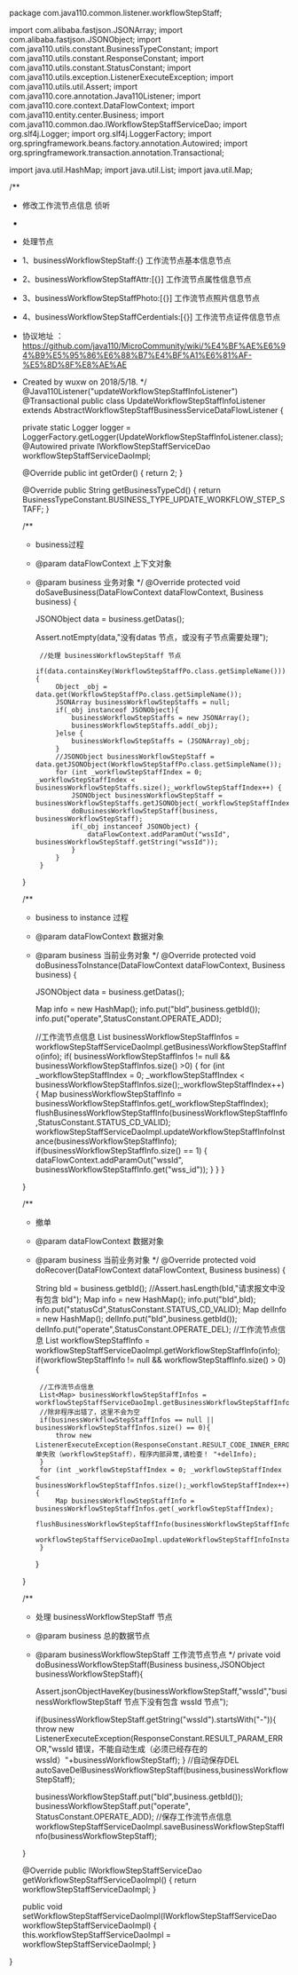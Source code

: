 package com.java110.common.listener.workflowStepStaff;

import com.alibaba.fastjson.JSONArray;
import com.alibaba.fastjson.JSONObject;
import com.java110.utils.constant.BusinessTypeConstant;
import com.java110.utils.constant.ResponseConstant;
import com.java110.utils.constant.StatusConstant;
import com.java110.utils.exception.ListenerExecuteException;
import com.java110.utils.util.Assert;
import com.java110.core.annotation.Java110Listener;
import com.java110.core.context.DataFlowContext;
import com.java110.entity.center.Business;
import com.java110.common.dao.IWorkflowStepStaffServiceDao;
import org.slf4j.Logger;
import org.slf4j.LoggerFactory;
import org.springframework.beans.factory.annotation.Autowired;
import org.springframework.transaction.annotation.Transactional;

import java.util.HashMap;
import java.util.List;
import java.util.Map;

/**
 * 修改工作流节点信息 侦听
 *
 * 处理节点
 * 1、businessWorkflowStepStaff:{} 工作流节点基本信息节点
 * 2、businessWorkflowStepStaffAttr:[{}] 工作流节点属性信息节点
 * 3、businessWorkflowStepStaffPhoto:[{}] 工作流节点照片信息节点
 * 4、businessWorkflowStepStaffCerdentials:[{}] 工作流节点证件信息节点
 * 协议地址 ：https://github.com/java110/MicroCommunity/wiki/%E4%BF%AE%E6%94%B9%E5%95%86%E6%88%B7%E4%BF%A1%E6%81%AF-%E5%8D%8F%E8%AE%AE
 * Created by wuxw on 2018/5/18.
 */
@Java110Listener("updateWorkflowStepStaffInfoListener")
@Transactional
public class UpdateWorkflowStepStaffInfoListener extends AbstractWorkflowStepStaffBusinessServiceDataFlowListener {

    private static Logger logger = LoggerFactory.getLogger(UpdateWorkflowStepStaffInfoListener.class);
    @Autowired
    private IWorkflowStepStaffServiceDao workflowStepStaffServiceDaoImpl;

    @Override
    public int getOrder() {
        return 2;
    }

    @Override
    public String getBusinessTypeCd() {
        return BusinessTypeConstant.BUSINESS_TYPE_UPDATE_WORKFLOW_STEP_STAFF;
    }

    /**
     * business过程
     * @param dataFlowContext 上下文对象
     * @param business 业务对象
     */
    @Override
    protected void doSaveBusiness(DataFlowContext dataFlowContext, Business business) {

        JSONObject data = business.getDatas();

        Assert.notEmpty(data,"没有datas 节点，或没有子节点需要处理");


            //处理 businessWorkflowStepStaff 节点
            if(data.containsKey(WorkflowStepStaffPo.class.getSimpleName())){
                Object _obj = data.get(WorkflowStepStaffPo.class.getSimpleName());
                JSONArray businessWorkflowStepStaffs = null;
                if(_obj instanceof JSONObject){
                    businessWorkflowStepStaffs = new JSONArray();
                    businessWorkflowStepStaffs.add(_obj);
                }else {
                    businessWorkflowStepStaffs = (JSONArray)_obj;
                }
                //JSONObject businessWorkflowStepStaff = data.getJSONObject(WorkflowStepStaffPo.class.getSimpleName());
                for (int _workflowStepStaffIndex = 0; _workflowStepStaffIndex < businessWorkflowStepStaffs.size();_workflowStepStaffIndex++) {
                    JSONObject businessWorkflowStepStaff = businessWorkflowStepStaffs.getJSONObject(_workflowStepStaffIndex);
                    doBusinessWorkflowStepStaff(business, businessWorkflowStepStaff);
                    if(_obj instanceof JSONObject) {
                        dataFlowContext.addParamOut("wssId", businessWorkflowStepStaff.getString("wssId"));
                    }
                }
            }
    }


    /**
     * business to instance 过程
     * @param dataFlowContext 数据对象
     * @param business 当前业务对象
     */
    @Override
    protected void doBusinessToInstance(DataFlowContext dataFlowContext, Business business) {

        JSONObject data = business.getDatas();

        Map info = new HashMap();
        info.put("bId",business.getbId());
        info.put("operate",StatusConstant.OPERATE_ADD);

        //工作流节点信息
        List<Map> businessWorkflowStepStaffInfos = workflowStepStaffServiceDaoImpl.getBusinessWorkflowStepStaffInfo(info);
        if( businessWorkflowStepStaffInfos != null && businessWorkflowStepStaffInfos.size() >0) {
            for (int _workflowStepStaffIndex = 0; _workflowStepStaffIndex < businessWorkflowStepStaffInfos.size();_workflowStepStaffIndex++) {
                Map businessWorkflowStepStaffInfo = businessWorkflowStepStaffInfos.get(_workflowStepStaffIndex);
                flushBusinessWorkflowStepStaffInfo(businessWorkflowStepStaffInfo,StatusConstant.STATUS_CD_VALID);
                workflowStepStaffServiceDaoImpl.updateWorkflowStepStaffInfoInstance(businessWorkflowStepStaffInfo);
                if(businessWorkflowStepStaffInfo.size() == 1) {
                    dataFlowContext.addParamOut("wssId", businessWorkflowStepStaffInfo.get("wss_id"));
                }
            }
        }

    }

    /**
     * 撤单
     * @param dataFlowContext 数据对象
     * @param business 当前业务对象
     */
    @Override
    protected void doRecover(DataFlowContext dataFlowContext, Business business) {

        String bId = business.getbId();
        //Assert.hasLength(bId,"请求报文中没有包含 bId");
        Map info = new HashMap();
        info.put("bId",bId);
        info.put("statusCd",StatusConstant.STATUS_CD_VALID);
        Map delInfo = new HashMap();
        delInfo.put("bId",business.getbId());
        delInfo.put("operate",StatusConstant.OPERATE_DEL);
        //工作流节点信息
        List<Map> workflowStepStaffInfo = workflowStepStaffServiceDaoImpl.getWorkflowStepStaffInfo(info);
        if(workflowStepStaffInfo != null && workflowStepStaffInfo.size() > 0){

            //工作流节点信息
            List<Map> businessWorkflowStepStaffInfos = workflowStepStaffServiceDaoImpl.getBusinessWorkflowStepStaffInfo(delInfo);
            //除非程序出错了，这里不会为空
            if(businessWorkflowStepStaffInfos == null || businessWorkflowStepStaffInfos.size() == 0){
                throw new ListenerExecuteException(ResponseConstant.RESULT_CODE_INNER_ERROR,"撤单失败（workflowStepStaff），程序内部异常,请检查！ "+delInfo);
            }
            for (int _workflowStepStaffIndex = 0; _workflowStepStaffIndex < businessWorkflowStepStaffInfos.size();_workflowStepStaffIndex++) {
                Map businessWorkflowStepStaffInfo = businessWorkflowStepStaffInfos.get(_workflowStepStaffIndex);
                flushBusinessWorkflowStepStaffInfo(businessWorkflowStepStaffInfo,StatusConstant.STATUS_CD_VALID);
                workflowStepStaffServiceDaoImpl.updateWorkflowStepStaffInfoInstance(businessWorkflowStepStaffInfo);
            }
        }

    }



    /**
     * 处理 businessWorkflowStepStaff 节点
     * @param business 总的数据节点
     * @param businessWorkflowStepStaff 工作流节点节点
     */
    private void doBusinessWorkflowStepStaff(Business business,JSONObject businessWorkflowStepStaff){

        Assert.jsonObjectHaveKey(businessWorkflowStepStaff,"wssId","businessWorkflowStepStaff 节点下没有包含 wssId 节点");

        if(businessWorkflowStepStaff.getString("wssId").startsWith("-")){
            throw new ListenerExecuteException(ResponseConstant.RESULT_PARAM_ERROR,"wssId 错误，不能自动生成（必须已经存在的wssId）"+businessWorkflowStepStaff);
        }
        //自动保存DEL
        autoSaveDelBusinessWorkflowStepStaff(business,businessWorkflowStepStaff);

        businessWorkflowStepStaff.put("bId",business.getbId());
        businessWorkflowStepStaff.put("operate", StatusConstant.OPERATE_ADD);
        //保存工作流节点信息
        workflowStepStaffServiceDaoImpl.saveBusinessWorkflowStepStaffInfo(businessWorkflowStepStaff);

    }



    @Override
    public IWorkflowStepStaffServiceDao getWorkflowStepStaffServiceDaoImpl() {
        return workflowStepStaffServiceDaoImpl;
    }

    public void setWorkflowStepStaffServiceDaoImpl(IWorkflowStepStaffServiceDao workflowStepStaffServiceDaoImpl) {
        this.workflowStepStaffServiceDaoImpl = workflowStepStaffServiceDaoImpl;
    }



}
